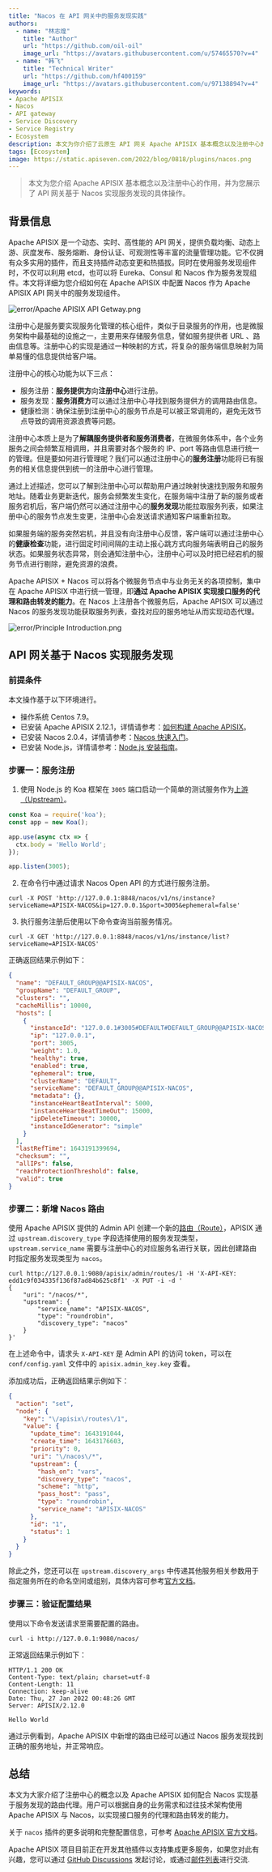 ```yaml
---
title: "Nacos 在 API 网关中的服务发现实践"
authors:
  - name: "林志煌"
    title: "Author"
    url: "https://github.com/oil-oil"
    image_url: "https://avatars.githubusercontent.com/u/57465570?v=4"
  - name: "韩飞"
    title: "Technical Writer"
    url: "https://github.com/hf400159"
    image_url: "https://avatars.githubusercontent.com/u/97138894?v=4"
keywords: 
- Apache APISIX
- Nacos
- API gateway
- Service Discovery
- Service Registry
- Ecosystem
description: 本文为你介绍了云原生 API 网关 Apache APISIX 基本概念以及注册中心的作用，并为您展示了 APISIX 基于 Nacos 实现服务发现的具体操作。
tags: [Ecosystem]
image: https://static.apiseven.com/2022/blog/0818/plugins/nacos.png
---
```


> 本文为您介绍 Apache APISIX 基本概念以及注册中心的作用，并为您展示了 API 网关基于 Nacos 实现服务发现的具体操作。

<!--truncate-->

## 背景信息

Apache APISIX 是一个动态、实时、高性能的 API 网关，提供负载均衡、动态上游、灰度发布、服务熔断、身份认证、可观测性等丰富的流量管理功能。它不仅拥有众多实用的插件，而且支持插件动态变更和热插拔。同时在使用服务发现组件时，不仅可以利用 etcd，也可以将 Eureka、Consul 和 Nacos 作为服务发现组件。本文将详细为您介绍如何在 Apache APISIX 中配置 Nacos 作为 Apache APISIX API 网关中的服务发现组件。

![error/Apache APISIX API Getway.png](https://static.apiseven.com/202108/1646038041730-3d9bfdd8-d2f0-41a2-84f5-cb1e1d567a86.png)

注册中心是服务要实现服务化管理的核心组件，类似于目录服务的作用，也是微服务架构中最基础的设施之一，主要用来存储服务信息，譬如服务提供者 URL 、路由信息等。注册中心的实现是通过一种映射的方式，将复杂的服务端信息映射为简单易懂的信息提供给客户端。

注册中心的核心功能为以下三点：

- 服务注册：**服务提供方**向**注册中心**进行注册。
- 服务发现：**服务消费方**可以通过注册中心寻找到服务提供方的调用路由信息。
- 健康检测：确保注册到注册中心的服务节点是可以被正常调用的，避免无效节点导致的调用资源浪费等问题。

注册中心本质上是为了**解耦服务提供者和服务消费者**，在微服务体系中，各个业务服务之间会频繁互相调用，并且需要对各个服务的 IP、port 等路由信息进行统一的管理。但是要如何进行管理呢？我们可以通过注册中心的**服务注册**功能将已有服务的相关信息提供到统一的注册中心进行管理。

通过上述描述，您可以了解到注册中心可以帮助用户通过映射快速找到服务和服务地址。随着业务更新迭代，服务会频繁发生变化，在服务端中注册了新的服务或者服务宕机后，客户端仍然可以通过注册中心的**服务发现**功能拉取服务列表，如果注册中心的服务节点发生变更，注册中心会发送请求通知客户端重新拉取。

如果服务端的服务突然宕机，并且没有向注册中心反馈，客户端可以通过注册中心的**健康检查**功能，进行固定时间间隔的主动上报心跳方式向服务端表明自己的服务状态。如果服务状态异常，则会通知注册中心，注册中心可以及时把已经宕机的服务节点进行剔除，避免资源的浪费。

Apache APISIX + Nacos 可以将各个微服务节点中与业务无关的各项控制，集中在 Apache APISIX 中进行统一管理，即**通过 Apache APISIX 实现接口服务的代理和路由转发的能力**。在 Nacos 上注册各个微服务后，Apache APISIX 可以通过 Nacos 的服务发现功能获取服务列表，查找对应的服务地址从而实现动态代理。

![error/Principle Introduction.png](https://static.apiseven.com/202108/1645433492822-5218e923-97ae-4d04-863b-3b3f901de84f.png)

## API 网关基于 Nacos 实现服务发现

### 前提条件

本文操作基于以下环境进行。

- 操作系统 Centos 7.9。
- 已安装 Apache APISIX 2.12.1，详情请参考：[如何构建 Apache APISIX](https://apisix.apache.org/zh/docs/apisix/how-to-build)。
- 已安装 Nacos 2.0.4，详情请参考：[Nacos 快速入门](https://nacos.io/zh-cn/docs/quick-start.html)。
- 已安装 Node.js，详情请参考：[Node.js 安装指南](https://github.com/nodejs/help/wiki/Installation)。

### 步骤一：服务注册

1. 使用 Node.js 的 Koa 框架在 `3005` 端口启动一个简单的测试服务作为[上游（Upstream）](https://apisix.apache.org/zh/docs/apisix/admin-api#upstream)。

  ```JavaScript
  const Koa = require('koa');
  const app = new Koa();

  app.use(async ctx => {
    ctx.body = 'Hello World';
  });

  app.listen(3005);
  ```

2. 在命令行中通过请求 Nacos Open API 的方式进行服务注册。

  ```Shell
  curl -X POST 'http://127.0.0.1:8848/nacos/v1/ns/instance?serviceName=APISIX-NACOS&ip=127.0.0.1&port=3005&ephemeral=false'
  ```

3. 执行服务注册后使用以下命令查询当前服务情况。

  ```Shell
  curl -X GET 'http://127.0.0.1:8848/nacos/v1/ns/instance/list?serviceName=APISIX-NACOS'
  ```

正确返回结果示例如下：

  ```JSON
  {
    "name": "DEFAULT_GROUP@@APISIX-NACOS",
    "groupName": "DEFAULT_GROUP",
    "clusters": "",
    "cacheMillis": 10000,
    "hosts": [
      {
        "instanceId": "127.0.0.1#3005#DEFAULT#DEFAULT_GROUP@@APISIX-NACOS",
        "ip": "127.0.0.1",
        "port": 3005,
        "weight": 1.0,
        "healthy": true,
        "enabled": true,
        "ephemeral": true,
        "clusterName": "DEFAULT",
        "serviceName": "DEFAULT_GROUP@@APISIX-NACOS",
        "metadata": {},
        "instanceHeartBeatInterval": 5000,
        "instanceHeartBeatTimeOut": 15000,
        "ipDeleteTimeout": 30000,
        "instanceIdGenerator": "simple"
      }
    ],
    "lastRefTime": 1643191399694,
    "checksum": "",
    "allIPs": false,
    "reachProtectionThreshold": false,
    "valid": true
  }
  ```

### 步骤二：新增 Nacos 路由

使用 Apache APISIX 提供的 Admin API 创建一个新的[路由（Route）](https://apisix.apache.org/zh/docs/apisix/admin-api#route)，APISIX 通过 `upstream.discovery_type` 字段选择使用的服务发现类型，`upstream.service_name` 需要与注册中心的对应服务名进行关联，因此创建路由时指定服务发现类型为 `nacos`。

  ```Shell
  curl http://127.0.0.1:9080/apisix/admin/routes/1 -H 'X-API-KEY: edd1c9f034335f136f87ad84b625c8f1' -X PUT -i -d '
  {
      "uri": "/nacos/*",
      "upstream": {
          "service_name": "APISIX-NACOS",
          "type": "roundrobin",
          "discovery_type": "nacos"
      }
  }'
  ```

在上述命令中，请求头 `X-API-KEY` 是 Admin API 的访问 token，可以在 `conf/config.yaml` 文件中的 `apisix.admin_key.key` 查看。

添加成功后，正确返回结果示例如下：

  ```JSON
  {
    "action": "set",
    "node": {
      "key": "\/apisix\/routes\/1",
      "value": {
        "update_time": 1643191044,
        "create_time": 1643176603,
        "priority": 0,
        "uri": "\/nacos\/*",
        "upstream": {
          "hash_on": "vars",
          "discovery_type": "nacos",
          "scheme": "http",
          "pass_host": "pass",
          "type": "roundrobin",
          "service_name": "APISIX-NACOS"
        },
        "id": "1",
        "status": 1
      }
    }
  }
  ```

除此之外，您还可以在 `upstream.discovery_args` 中传递其他服务相关参数用于指定服务所在的命名空间或组别，具体内容可参考[官方文档](https://apisix.apache.org/zh/docs/apisix/next/discovery/nacos/#%E5%8F%82%E6%95%B0)。

### 步骤三：验证配置结果

使用以下命令发送请求至需要配置的路由。

  ```Shell
  curl -i http://127.0.0.1:9080/nacos/
  ```

正常返回结果示例如下：

  ```Shell
  HTTP/1.1 200 OK
  Content-Type: text/plain; charset=utf-8
  Content-Length: 11
  Connection: keep-alive
  Date: Thu, 27 Jan 2022 00:48:26 GMT
  Server: APISIX/2.12.0

  Hello World
  ```

通过示例看到，Apache APISIX 中新增的路由已经可以通过 Nacos 服务发现找到正确的服务地址，并正常响应。

## 总结

本文为大家介绍了注册中心的概念以及 Apache APISIX 如何配合 Nacos 实现基于服务发现的路由代理。用户可以根据自身的业务需求和过往技术架构使用 Apache APISIX 与 Nacos，以实现接口服务的代理和路由转发的能力。

关于 `nacos` 插件的更多说明和完整配置信息，可参考 [Apache APISIX 官方文档](https://apisix.apache.org/zh/docs/apisix/discovery/nacos)。

Apache APISIX 项目目前正在开发其他插件以支持集成更多服务，如果您对此有兴趣，您可以通过 [GitHub Discussions](https://github.com/apache/apisix/discussions) 发起讨论，或通过[邮件列表](https://apisix.apache.org/docs/general/join)进行交流.
